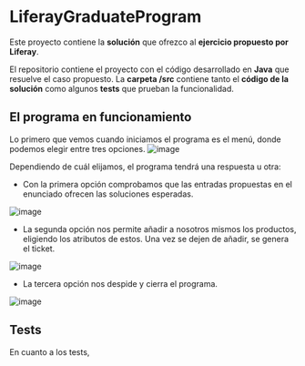 # LiferayGraduateProgram
Este proyecto contiene la __solución__ que ofrezco al __ejercicio propuesto por Liferay__.

El repositorio contiene el proyecto con el código desarrollado en __Java__ que resuelve el caso propuesto. La __carpeta /src__ contiene tanto el __código de la solución__ como algunos __tests__ que prueban la funcionalidad.


## El programa en funcionamiento
Lo primero que vemos cuando iniciamos el programa es el menú, donde podemos elegir entre tres opciones.
![image](https://user-images.githubusercontent.com/40394495/185500876-0cbeecd7-63af-4321-9f51-c740f9a998d7.png)

Dependiendo de cuál elijamos, el programa tendrá una respuesta u otra:
* Con la primera opción comprobamos que las entradas propuestas en el enunciado ofrecen las soluciones esperadas.

![image](https://user-images.githubusercontent.com/40394495/185501202-ccbbb323-40e6-4424-a446-a4c05a5fce12.png)

* La segunda opción nos permite añadir a nosotros mismos los productos, eligiendo los atributos de estos. Una vez se dejen de añadir, se genera el ticket.

![image](https://user-images.githubusercontent.com/40394495/185501818-b9a3d399-e29f-40a1-920f-1daca93e76d1.png)

* La tercera opción nos despide y cierra el programa.

![image](https://user-images.githubusercontent.com/40394495/185502136-497f7fc2-ad76-4e88-9b1b-2c7dc12952f8.png)

## Tests
En cuanto a los tests, 
